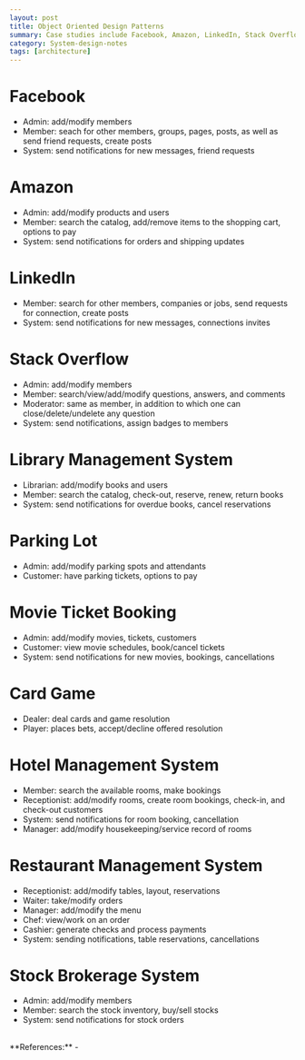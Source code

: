 ```yaml
---
layout: post
title: Object Oriented Design Patterns
summary: Case studies include Facebook, Amazon, LinkedIn, Stack Overflow, Library Management System, Stock Brokerage System and so on.
category: System-design-notes
tags: [architecture]
---
```


# Facebook

- Admin: add/modify members
- Member: seach for other members, groups, pages, posts, as well as send friend requests, create posts
- System: send notifications for new messages, friend requests

# Amazon

- Admin: add/modify products and users
- Member: search the catalog, add/remove items to the shopping cart, options to pay
- System: send notifications for orders and shipping updates

# LinkedIn

- Member: search for other members, companies or jobs, send requests for connection, create posts
- System: send  notifications for new messages, connections invites

# Stack Overflow

- Admin: add/modify members
- Member: search/view/add/modify questions, answers, and comments
- Moderator: same as member, in addition to which one can close/delete/undelete any question
- System: send notifications, assign badges to members

# Library Management System

- Librarian: add/modify books and users
- Member: search the catalog, check-out, reserve, renew, return books
- System: send notifications for overdue books, cancel reservations

# Parking Lot

- Admin: add/modify parking spots and attendants
- Customer: have parking tickets, options to pay

# Movie Ticket Booking

- Admin: add/modify movies, tickets, customers
- Customer: view movie schedules, book/cancel tickets
- System: send notifications for new movies, bookings, cancellations

# Card Game

- Dealer: deal cards and game resolution
- Player: places bets, accept/decline offered resolution

# Hotel Management System

- Member: search the available rooms, make bookings
- Receptionist: add/modify rooms, create room bookings, check-in, and check-out customers
- System: send notifications for room booking, cancellation
- Manager: add/modify housekeeping/service record of rooms

# Restaurant Management System

- Receptionist: add/modify tables, layout, reservations
- Waiter: take/modify orders
- Manager: add/modify the menu
- Chef: view/work on an order
- Cashier: generate checks and process payments
- System: sending notifications, table reservations, cancellations

# Stock Brokerage System

- Admin: add/modify members
- Member: search the stock inventory, buy/sell stocks
- System: send notifications for stock orders

<br>
**References:**
- <https://www.educative.io/courses/grokking-the-object-oriented-design-interview>
